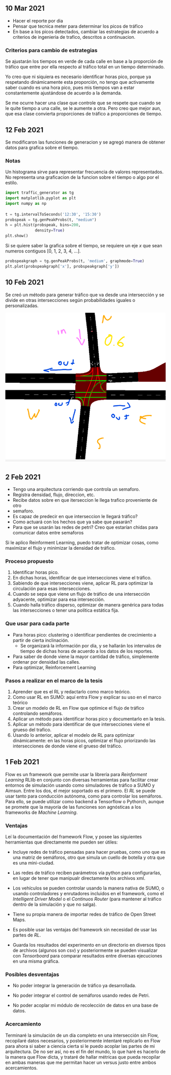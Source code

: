 ## 10 Mar 2021
+ Hacer el reporte por dia
+ Pensar que tecnica meter para determinar los picos de tráfico
+ En base a los picos detectados, cambiar las estrategias de acuerdo a criterios
  de ingenieria de trafico, descritos a continuacion.

### Criterios para cambio de estrategias
Se ajustarán los tiempos en verde de cada calle en base a la proporción de
tráfico que entre por ella respecto al tráfico total en un tiempo determinado.

Yo creo que ni siquiera es necesario identificar horas pico, porque ya
respetando dinámicamente esta proporción, no tengo que activamente saber cuando
es una hora pico, pues mis tiempos van a estar constantemente ajustándose de
acuerdo a la demanda.

Se me ocurre hacer una clase que controle que se respete que cuando se le quite
tiempo a una calle, se le aumente a otra. Pero creo que mejor aun, que esa clase
convierta proporciones de tráfico a proporciones de tiempo.





## 12 Feb 2021
Se modificaron las funciones de generacion y se agregó manera de obtener datos
para grafica sobre el tiempo.

### Notas
Un histograma sirve para representar frecuencia de valores representados. No
representa una graficacion de la funcion sobre el tiempo o algo por el estilo.

```python
import traffic_generator as tg
import matplotlib.pyplot as plt
import numpy as np

t = tg.intervalToSeconds('12:30', '15:30')
probspeak = tg.genPeakProbs(t, "medium")
h = plt.hist(probspeak, bins=200,
             density=True)
plt.show()
```

Si se quiere saber la grafica sobre el tiempo, se requiere un eje *x* que sean
numeros contiguos [0, 1, 2, 3, 4, ...].

```python
probspeakgraph = tg.genPeakProbs(t, 'medium', graphmode=True)
plt.plot(probspeakgraph['x'], probspeakgraph['y'])
```

## 10 Feb 2021
Se creó un método para generar tráfico que va desde una intersección y se
divide en otras intersecciones según probabilidades iguales o personalizadas.

![interseccion_flujo_generacion](./img/interseccion_flujo_generacion.png)


## 2 Feb 2021
+ Tengo una arquitectura corriendo que controla un semaforo.
+ Registra densidad, flujo, direccion, etc.
+ Recibe datos sobre en que iterseccion le llega trafico proveniente de otro
+ semaforo.
+ Es capaz de predecir en que interseccion le llegará tráfico?
+ Como actuará con los hechos que ya sabe que pasarán?
+ Para que se usarán las redes de petri? Creo que estarían chidas para comunicar
  datos entre semaforos

Si le aplico Reinforment Learning, puedo tratar de optimizar cosas, como
maximizar el flujo y minimizar la densidad de tráfico.

### Proceso propuesto
1. Identificar horas pico.
2. En dichas horas, identificar de que intersecciones viene el tráfico.
3. Sabiendo de que intersecciones viene, aplicar RL para optimizar la
   circulación para esas intersecciones.
4. Cuando se sepa que viene un flujo de tráfico de una intersección adyacente, optimizar para esa intersección.
5. Cuando halla tráfico disperso, optimizar de manera genérica para todas las
   intersecciones o tener una política estática fija.

### Que usar para cada parte
+ Para horas pico: clustering o identificar pendientes de crecimiento a partir de cierta inclinación.
  + Se organizará la información por día, y se hallarán los intervalos de tiempo
    de dichas horas de acuerdo a los datos de los reportes.
+ Para saber de donde viene la mayor cantidad de tráfico, simplemente ordenar
  por densidad las calles.
+ Para optimizar, Reinforcement Learning

### Pasos a realizar en el marco de la tesis
1. Aprender que es el RL y redactarlo como marco teórico.
3. Como usar RL en SUMO: aquí entra Flow y explicar su uso en el marco teórico
4. Crear un modelo de RL en Flow que optimice el flujo de tráfico controlando semáforos.
5. Aplicar un método para identificar horas pico y documentarlo en la tesis.
6. Aplicar un método para identificar de que intersecciones viene el grueso del trafico.
7. Usando lo anterior, aplicar el modelo de RL para optimizar dinámicamente: en
   las horas picos, optimizar el flujo priorizando las intersecciones de donde viene el  grueso del tráfico.





## 1 Feb 2021
Flow es un framework que permite usar la librería para *Reinforment Learning*
RLlib en conjunto con diversas herramientas para facilitar crear entornos de
simulación usando como simuladores de tráfico a SUMO y Aimsun. Entre los dos, el
mejor soportado es el primero. El *RL* se puede usar tanto para conducción
autónoma, como para controlar los semáforos. Para ello, se puede utilizar como
backend a Tensorflow o Pythorch, aunque se promete que la mayoría de las
funciones son agnósticas a los frameworks de *Machine Learning*.

### Ventajas
Leí la documentación del framework Flow, y posee las siguientes herramientas que
directamente me pueden ser útiles:

+ Incluye redes de tráfico pensadas para hacer pruebas, como uno que es una
  matriz de semáforos, otro que simula un cuello de botella y otra que es una
  mini-ciudad.

+ Las redes de tráfico reciben parámetros vía python para configurarlas, en
  lugar de tener que manipualr directamente los archivos xml.

+ Los vehículos se pueden controlar usando la manera nativa de SUMO, o usando
  controladores y enrutadores incluidos en el framework, como el 
  *Intelligent Driver Model* o el *Continuos Router* (para mantener al tráfico
  dentro de la simulación y que no salga).

+ Tiene su propia manera de importar redes de tráfico de Open Street Maps.

+ Es posible usar las ventajas del framework sin necesidad de usar las partes de
  *RL*.

+ Guarda los resultados del experimento en un directorio en diversos tipos de
  archivos (algunos son csv) y posteriormente se pueden visualizar con
  *Tensorboard* para comparar resultados entre diversas ejecuciones en una misma
  gráfica.

### Posibles desventajas

+ No poder integrar la generación de tráfico ya desarrollada.

+ No poder integrar el control de semáforos usando redes de Petri.

+ No poder acoplar mi módulo de recolección de datos en una base de datos.

### Acercamiento

Terminaré la simulación de un día completo en una intersección sin Flow,
recopilaré datos necesarios, y posteriormente intentaré replicarlo en Flow para
ahora si saber a ciencia cierta si le puedo acoplar las partes de mi
arquitectura. De no ser así, no es el fin del mundo, lo que haré es hacerlo de
la manera que Flow dicta, y trataré de hallar métricas que pueda recopilar en
ambas maneras que me permitan hacer un versus justo entre ambos acercamientos.

